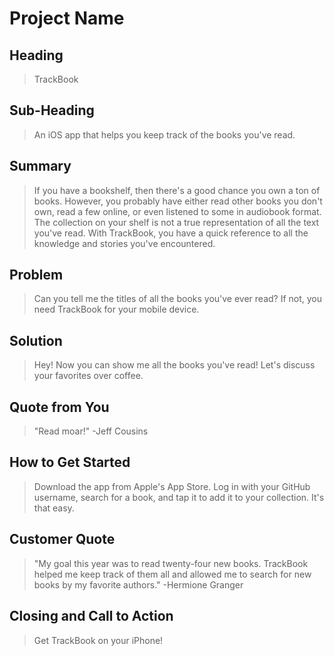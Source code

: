 # Project Name #

<!-- 
> This material was originally posted [here](http://www.quora.com/What-is-Amazons-approach-to-product-development-and-product-management). It is reproduced here for posterities sake.

There is an approach called "working backwards" that is widely used at Amazon. They work backwards from the customer, rather than starting with an idea for a product and trying to bolt customers onto it. While working backwards can be applied to any specific product decision, using this approach is especially important when developing new products or features.

For new initiatives a product manager typically starts by writing an internal press release announcing the finished product. The target audience for the press release is the new/updated product's customers, which can be retail customers or internal users of a tool or technology. Internal press releases are centered around the customer problem, how current solutions (internal or external) fail, and how the new product will blow away existing solutions.

If the benefits listed don't sound very interesting or exciting to customers, then perhaps they're not (and shouldn't be built). Instead, the product manager should keep iterating on the press release until they've come up with benefits that actually sound like benefits. Iterating on a press release is a lot less expensive than iterating on the product itself (and quicker!).

If the press release is more than a page and a half, it is probably too long. Keep it simple. 3-4 sentences for most paragraphs. Cut out the fat. Don't make it into a spec. You can accompany the press release with a FAQ that answers all of the other business or execution questions so the press release can stay focused on what the customer gets. My rule of thumb is that if the press release is hard to write, then the product is probably going to suck. Keep working at it until the outline for each paragraph flows. 

Oh, and I also like to write press-releases in what I call "Oprah-speak" for mainstream consumer products. Imagine you're sitting on Oprah's couch and have just explained the product to her, and then you listen as she explains it to her audience. That's "Oprah-speak", not "Geek-speak".

Once the project moves into development, the press release can be used as a touchstone; a guiding light. The product team can ask themselves, "Are we building what is in the press release?" If they find they're spending time building things that aren't in the press release (overbuilding), they need to ask themselves why. This keeps product development focused on achieving the customer benefits and not building extraneous stuff that takes longer to build, takes resources to maintain, and doesn't provide real customer benefit (at least not enough to warrant inclusion in the press release).
 -->
 
## Heading ##
  > TrackBook

## Sub-Heading ##
  > An iOS app that helps you keep track of the books you've read.

## Summary ##
  > If you have a bookshelf, then there's a good chance you own a ton of books. However, you probably have either read other books you don't own, read a few online, or even listened to some in audiobook format. The collection on your shelf is not a true representation of all the text you've read. With TrackBook, you have a quick reference to all the knowledge and stories you've encountered.

## Problem ##
  > Can you tell me the titles of all the books you've ever read? If not, you need TrackBook for your mobile device.

## Solution ##
  > Hey! Now you can show me all the books you've read! Let's discuss your favorites over coffee.

## Quote from You ##
  > "Read moar!" -Jeff Cousins

## How to Get Started ##
  > Download the app from Apple's App Store. Log in with your GitHub username, search for a book, and tap it to add it to your collection. It's that easy.

## Customer Quote ##
  > "My goal this year was to read twenty-four new books. TrackBook helped me keep track of them all and allowed me to search for new books by my favorite authors." -Hermione Granger

## Closing and Call to Action ##
  > Get TrackBook on your iPhone!
